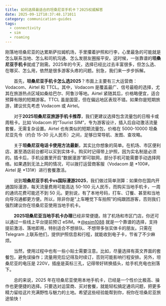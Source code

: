 ```yaml
---
title: 如何选择最适合的坦桑尼亚手机卡？2025权威解答
date: 2025-09-12T18:37:48.171011
category: communication-guides
tags:
  - connectivity
  - sim
  - roaming
---
```


刚落地坦桑尼亚的达累斯萨拉姆机场，手里攥着护照和行李，心里最急的可能就是怎么联系当地、怎么和司机沟通、怎么发朋友圈报平安。这时候，一张靠谱的**坦桑尼亚手机卡**就成了刚需。2025年的今天，选择已经比过去丰富很多，但怎么选、在哪买、怎么用，依然是很多游客头疼的问题。别急，我们来一步步拆解。

　　首先，**坦桑尼亚手机卡怎么选2025**？市面上主要有三大运营商：Vodacom、Airtel 和 TTCL。其中，Vodacom 是覆盖最广、信号最稳的选择，尤其在旅游热点区域如桑给巴尔、阿鲁沙等地。Airtel 紧随其后，价格略便宜，适合预算有限的短期游客。TTCL 虽是国营，但在偏远地区表现不错。如果你是短期旅游，建议优先考虑 Vodacom 或 Airtel。

　　对于**2025坦桑尼亚旅游手机卡推荐**，我们更建议选择包含流量包的日租卡或周租卡。比如 Vodacom 的“Tourist SIM”，专为游客设计，插入后自动激活流量套餐，无需复杂设置。Airtel 也有类似的短期流量包，价格在 5000-10000 坦桑尼亚先令（约合 15-30 元人民币）之间，足够日常导航、发图、查攻略。

　　关于**坦桑尼亚电话卡使用方法最新**，其实比你想象的简单。在机场、市区便利店、甚至酒店前台都可以买到实体卡。购买时记得带上护照，因为实名制是必须的。插卡后，手机设置里开启“数据漫游”即可联网，部分手机可能需要手动选择网络。如果遇到无法上网的情况，可以拨打运营商客服（Vodacom 是 *100#，Airtel 是 *131#）进行套餐激活。

　　说到**坦桑尼亚手机卡vs国际漫游2025**，我们做过简单测算：如果你在国内开通国际漫游，每天流量费用可能高达 50-100 元人民币，而购买当地手机卡，一周的通讯花费可能还不到 50 元。更别说，有了本地号码，打车、订餐、甚至和当地向导沟通都更方便。所以，除非你是“上车睡觉下车拍照”的纯跟团游客，否则我们强烈建议你在坦桑尼亚使用当地手机卡。

　　**2025坦桑尼亚当地手机卡办理**已经非常便捷。除了机场和市区门店，你还可以通过一些线上平台提前预订 eSIM。✈[@esim1088](https://t.me/s/esim1088) 就是一个靠谱的选择，支持提前激活、落地即用，特别适合不想排队、不想带多张实体卡的朋友。只需在 Telegram 上联系他们，提供护照信息和行程，就能收到电子卡，节省了不少麻烦。

　　当然，使用过程中也有一些小贴士需要注意。比如，尽量选择有英文界面的套餐包，避免误操作；流量用完后记得及时续订，否则可能影响行程安排。另外，坦桑尼亚的电压是 220V，插座是英标三孔，记得带好转换插头，给手机充电也别落下。

　　总的来说，2025 年在坦桑尼亚使用本地手机卡，已经是一个性价比极高、操作也更便捷的选择。只要选对运营商、买对套餐，就能轻松搞定通讯问题，把更多精力留给这片充满野性与魅力的土地。希望这些经验能帮到你，祝你在坦桑尼亚旅途愉快！